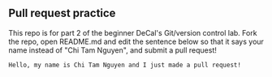 ## Pull request practice

This repo is for part 2 of the beginner DeCal's Git/version control lab. Fork
the repo, open README.md and edit the sentence below so that it says your name
instead of "Chi Tam Nguyen", and submit a pull request!

```
Hello, my name is Chi Tam Nguyen and I just made a pull request!
```
